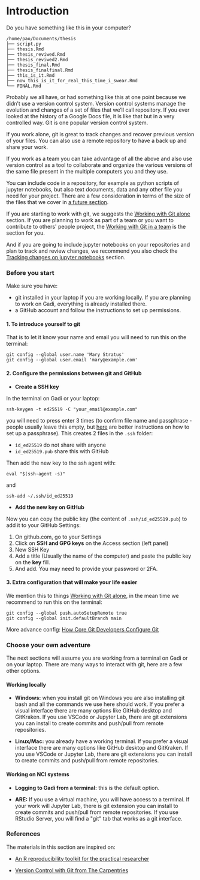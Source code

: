 # Introduction

Do you have something like this in your computer?
```
/home/pao/Documents/thesis
├── script.py
├── thesis.Rmd
├── thesis_reviwed.Rmd
├── thesis_reviwed2.Rmd
├── thesis_final.Rmd
├── thesis_finalfinal.Rmd
├── this_is_it.Rmd
├── now_this_is_it_for_real_this_time_i_swear.Rmd
└── FINAL.Rmd
```
Probably we all have, or had something like this at one point because we didn’t use a version control system. Version control systems manage the evolution and changes of a set of files that we’ll call repository. If you ever looked at the history of a Google Docs file, it is like that but in a very controlled way. Git is one popular version control system.

If you work alone, git is great to track changes and recover previous version of your files. You can also use a remote repository to have a back up and share your work.

If you work as a team you can take advantage of all the above and also use version control as a tool to collaborate and organize the various versions of the same file present in the multiple computers you and they use.

You can include code in a repository, for example as python scripts of jupyter notebooks, but also text documents, data and any other file you need for your project. There are a few consideration in terms of the size of the files that we cover in [a future section](content:git-alone:file-size). 

If you are starting to work with git, we suggests the [Working with Git alone](content:git-alone) section. If you are planning to work as part of a team or you want to contribute to others' people project, the [Working with Git in a team](content:git-team) is the section for you. 

And if you are going to include jupyter notebooks on your repositories and plan to track and review changes, we recommend you also check the [Tracking changes on jupyter notebooks](content:git-notebooks) section. 

### Before you start

Make sure you have:

* git installed in your laptop if you are working locally. If you are planning to work on Gadi, everything is already installed there.
* a GitHub account and follow the instructions to set up permissions. 


#### 1. To introduce yourself to git

That is to let it know your name and email you will need to run this on the terminal:

```
git config --global user.name 'Mary Stratus'
git config --global user.email 'mary@example.com'
```

#### 2. Configure the permissions between git and GitHub

* **Create a SSH key**

In the terminal on Gadi or your laptop:

```
ssh-keygen -t ed25519 -C "your_email@example.com"
```
you will need to press enter 3 times (to confirm file name and passphrase -people usually leave this empty, but [here](https://access-hive.org.au/getting_started/set_up_nci_account/#change-default-project-on-gadi) are better instructions on how to set up a passphrase). This creates 2 files in the `.ssh` folder:

* `id_ed25519` do not share with anyone
* `id_ed25519.pub` share this with GitHub

Then add the new key to the ssh agent with:

```
eval "$(ssh-agent -s)"
```
and

```
ssh-add ~/.ssh/id_ed25519
```

* **Add the new key on GitHub**

Now you can copy the public key (the content of `.ssh/id_ed25519.pub`) to add it to your GitHub Settings:

1. On github.com, go to your Settings
2. Click on **SSH and GPG keys** on the Access section (left panel)
3. New SSH Key
4. Add a title (Usually the name of the computer) and paste the public key on the **key** fill.
5. And add. You may need to provide your password or 2FA. 

#### 3. Extra configuration that will make your life easier

We mention this to things [Working with Git alone](content:git-alone), in the mean time we recommend to run this on the terminal:

```
git config --global push.autoSetupRemote true
git config --global init.defaultBranch main
```

More advance config: [How Core Git Developers Configure Git](https://blog.gitbutler.com/how-git-core-devs-configure-git/)

### Choose your own adventure

The next sections will assume you are working from a terminal on Gadi or on your laptop. There are many ways to interact with git, here are a few other options.

#### Working locally

* **Windows:** when you install git on Windows you are also installing git bash and all the commands we use here should work. If you prefer a visual interface there are many options like GitHub desktop and GitKraken. If you use VSCode or Jupyter Lab, there are git extensions you can install to create commits and push/pull from remote repositories. 

* **Linux/Mac:** you already have a working terminal. If you prefer a visual interface there are many options like GitHub desktop and GitKraken. If you use VSCode or Jupyter Lab, there are git extensions you can install to create commits and push/pull from remote repositories. 

#### Working on NCI systems

* **Logging to Gadi from a terminal:** this is the default option.

* **ARE:** If you use a virtual machine, you will have access to a terminal. If your work will Jupyter Lab, there is git extension you can install to create commits and push/pull from remote repositories. If you use RStudio Server, you will find a "git" tab that works as a git interface. 


### References

The materials in this section are inspired on:

* [An R reproducibility toolkit for the practical researcher](https://reproducibility.rocks/)

* [Version Control with Git from The Carpentries](https://swcarpentry.github.io/git-novice)